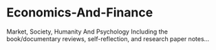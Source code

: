 # Economics-And-Finance
Market, Society, Humanity And Psychology
Including the book/documentary reviews, self-reflection, and research paper notes...

